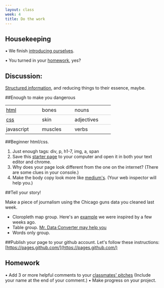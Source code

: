```yaml
---
layout: class
week: 4
title: Do the work
---
```


## Housekeeping
• We finish [introducing ourselves](https://docs.google.com/spreadsheets/d/1W753AamUgr9wTKawTzDbJooIbyP_v5H_iWZg9a8ZTZY/edit#gid=0).

• You turned in your [homework](https://docs.google.com/document/d/18PTOMXbPqJaTaK9jp9ijuxKvFg_ctK1g0QM2-qhWbcY/edit), yes?

## Discussion:
[Structured information](http://nextcity.org/features/view/what-is-the-best-way-to-sell-a-train-ticket), and reducing things to their essence, maybe.

##Enough to make you dangerous

<style type="text/css">
    table {
        border-collapse: collapse;
    }
    tr {
        border-bottom: 1px solid #ccc;
    }
    td {
        padding: 5px 40px 5px 3px;
    }
    tr:last-of-type {
        border-bottom: none;
    }
</style>
<table>
<tr><td><a href = "http://all-html.net">html</a></td><td>bones</td><td>nouns</td></tr>
<tr><td><a href = "http://csszengarden.com">css</a></td><td>skin</td><td>adjectives</td></tr>
<tr><td>javascript</td><td>muscles</td><td>verbs</td></tr>
</table>

##Beginner html/css.

1. Just enough tags: div, p, h1-7, img, a, span
2. Save this [starter page](http://kpq.github.io/nyu-data-journalism-fall-2014/misc/project-template.html) to your computer and open it in both your text editor and chrome.
3. Why does your page look different from the one on the internet? (There are some clues in your console.) 
4. Make the body copy look more like [medium's](https://medium.com/message/just-checking-in-d2b5540f0064). (Your web inspector will help you.)

##Tell your story!

Make a piece of journalism using the Chicago guns data you cleaned last week.  

- Cloropleth map group. Here's an [example](http://bl.ocks.org/mbostock/4060606) we were inspired by a few weeks ago.
- Table group. [Mr. Data Converter may help you](http://shancarter.github.io/mr-data-converter/)
- Words only group.

##Publish your page to your github account.
Let's follow these instructions: 
[https://pages.github.com/](https://pages.github.com/)

## Homework
• Add 3 or more helpful comments to your [classmates' pitches](https://docs.google.com/document/d/18PTOMXbPqJaTaK9jp9ijuxKvFg_ctK1g0QM2-qhWbcY/edit)
(Include your name at the end of your comment.)
• Make progress on your project.
